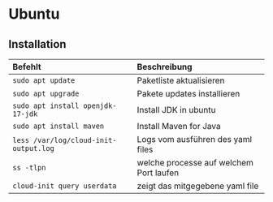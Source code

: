 # Ubuntu

## Installation

| Befehlt | Beschreibung |   
| :------ | :---------- |
| `sudo apt update` | Paketliste aktualisieren |  
| `sudo apt upgrade` | Pakete updates installieren |
| `sudo apt install openjdk-17-jdk` | Install JDK in ubuntu |
| `sudo apt install maven` | Install Maven for Java |
| `less /var/log/cloud-init-output.log` | Logs vom ausführen des yaml files |
| `ss -tlpn` | welche processe auf welchem Port laufen |
| `cloud-init query userdata` | zeigt das mitgegebene yaml file |